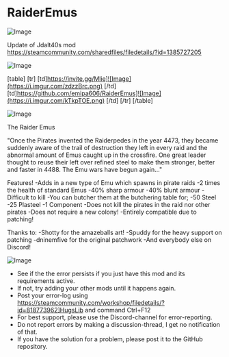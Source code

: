 # RaiderEmus

![Image](https://i.imgur.com/WAEzk68.png)

Update of Jdalt40s mod
https://steamcommunity.com/sharedfiles/filedetails/?id=1385727205

![Image](https://i.imgur.com/7Gzt3Rg.png)


[table]
	[tr]
		[td]https://invite.gg/Mlie]![Image](https://i.imgur.com/zdzzBrc.png)
[/td]
		[td]https://github.com/emipa606/RaiderEmus]![Image](https://i.imgur.com/kTkpTOE.png)
[/td]
	[/tr]
[/table]
	
![Image](https://i.imgur.com/NOW7jU1.png)


The Raider Emus


&quot;Once the Pirates invented the Raiderpedes in the year 4473, they became suddenly aware of the trail of destruction they left in every raid and the abnormal amount of Emus caught up in the crossfire. One great leader thought to reuse their left over refined steel to make them stronger, better and faster in 4488.
The Emu wars have begun again...&quot;

Features!
-Adds in a new type of Emu which spawns in pirate raids
-2 times the health of standard Emus
-40% sharp armour
-40% blunt armour
-Difficult to kill
-You can butcher them at the butchering table for;
                 -50 Steel
                 -25 Plasteel
                 -1 Component
-Does not kill the pirates in the raid nor other pirates
-Does not require a new colony!
-Entirely compatible due to patching!

Thanks to:
-Shotty for the amazeballs art!
-Spuddy for the heavy support on patching
-dninemfive for the original patchwork
-And everybody else on Discord!


![Image](https://i.imgur.com/Rs6T6cr.png)



-  See if the the error persists if you just have this mod and its requirements active.
-  If not, try adding your other mods until it happens again.
-  Post your error-log using https://steamcommunity.com/workshop/filedetails/?id=818773962]HugsLib and command Ctrl+F12
-  For best support, please use the Discord-channel for error-reporting.
-  Do not report errors by making a discussion-thread, I get no notification of that.
-  If you have the solution for a problem, please post it to the GitHub repository.



